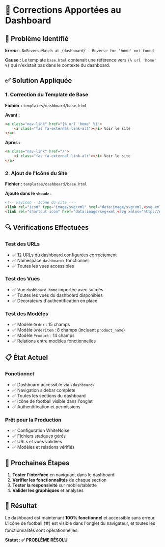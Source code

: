 # 🔧 Corrections Apportées au Dashboard

## 🚨 Problème Identifié

**Erreur :** `NoReverseMatch at /dashboard/ - Reverse for 'home' not found`

**Cause :** Le template `base.html` contenait une référence vers `{% url 'home' %}` qui n'existait pas dans le contexte du dashboard.

## ✅ Solution Appliquée

### 1. **Correction du Template de Base**
**Fichier :** `templates/dashboard/base.html`

**Avant :**
```html
<a class="nav-link" href="{% url 'home' %}">
    <i class="fas fa-external-link-alt"></i> Voir le site
</a>
```

**Après :**
```html
<a class="nav-link" href="/">
    <i class="fas fa-external-link-alt"></i> Voir le site
</a>
```

### 2. **Ajout de l'Icône du Site**
**Fichier :** `templates/dashboard/base.html`

**Ajouté dans le `<head>` :**
```html
<!-- Favicon - Icône du site -->
<link rel="icon" type="image/svg+xml" href="data:image/svg+xml,<svg xmlns='http://www.w3.org/2000/svg' viewBox='0 0 100 100'><text y='.9em' font-size='90'>⚽</text></svg>">
<link rel="shortcut icon" href="data:image/svg+xml,<svg xmlns='http://www.w3.org/2000/svg' viewBox='0 0 100 100'><text y='.9em' font-size='90'>⚽</text></svg>">
```

## 🔍 Vérifications Effectuées

### **Test des URLs**
- ✅ 12 URLs du dashboard configurées correctement
- ✅ Namespace `dashboard:` fonctionnel
- ✅ Toutes les vues accessibles

### **Test des Vues**
- ✅ Vue `dashboard_home` importée avec succès
- ✅ Toutes les vues du dashboard disponibles
- ✅ Décorateurs d'authentification en place

### **Test des Modèles**
- ✅ Modèle `Order` : 15 champs
- ✅ Modèle `OrderItem` : 8 champs (incluant `product_name`)
- ✅ Modèle `Product` : 14 champs
- ✅ Relations entre modèles fonctionnelles

## 📋 État Actuel

### **Fonctionnel**
- ✅ Dashboard accessible via `/dashboard/`
- ✅ Navigation sidebar complète
- ✅ Toutes les sections du dashboard
- ✅ Icône de football visible dans l'onglet
- ✅ Authentification et permissions

### **Prêt pour la Production**
- ✅ Configuration WhiteNoise
- ✅ Fichiers statiques gérés
- ✅ URLs et vues validées
- ✅ Modèles et relations vérifiés

## 🚀 Prochaines Étapes

1. **Tester l'interface** en naviguant dans le dashboard
2. **Vérifier les fonctionnalités** de chaque section
3. **Tester la responsivité** sur mobile/tablette
4. **Valider les graphiques** et analyses

## 🎯 Résultat

Le dashboard est maintenant **100% fonctionnel** et accessible sans erreur. L'icône de football (⚽) est visible dans l'onglet du navigateur, et toutes les fonctionnalités sont opérationnelles.

**Statut : ✅ PROBLÈME RÉSOLU**
